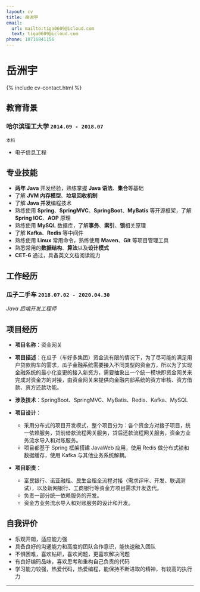 ```yaml
---
layout: cv
title: 岳洲宇
email:
  url: mailto:tiga0609@icloud.com
  text: tiga0609@icloud.com
phone: 18716841156
---
```


# **岳洲宇**

<!--
include contact information from the front matter
Supported arguments:
    - homepage: url, text
    - phone
    - email
-->

{% include cv-contact.html %}

## 教育背景

### **哈尔滨理工大学**  `2014.09 - 2018.07`

```
本科
```

- 电子信息工程

## 专业技能

- **两年 Java** 开发经验，熟练掌握 **Java 语法**、**集合**等基础
- 了解 **JVM 内存模型**、**垃圾回收机制**
- 了解 **Java 并发**编程技术
- 熟练使用 **Spring**、**SpringMVC**、**SpringBoot**、**MyBatis** 等开源框架，了解 **Spring IOC**、**AOP** 原理
- 熟练使用 **MySQL** 数据库，了解**事务**、**索引**、**锁**相关原理
- 了解 **Kafka**、**Redis** 等中间件
- 熟练使用 **Linux** 常用命令，熟练使用 **Maven**、**Git** 等项目管理工具
- 熟悉常用的**数据结构**、**算法**以及**设计模式**
- **CET-6** 通过，具备英文文档阅读能力

## 工作经历

### **瓜子二手车** `2018.07.02 - 2020.04.30`

_Java 后端开发工程师_<br>

## 项目经历

- **项目名称**：资金网关
- **项目描述**：在瓜子（车好多集团）资金流有限的情况下，为了尽可能的满足用户贷款购车的需求，瓜子金融系统需要接入不同类型的资金方，所以为了实现金融系统的最小化变更的接入新资方，需要抽象出一个统一模块即资金网关来完成对资金方的对接，由资金网关来提供向金融内部系统的资方审核、资方借款、资方还款功能。
- **涉及技术**：SpringBoot、SpringMVC、MyBatis、Redis、Kafka、MySQL
- **项目设计**：
  - 采用分布式的项目开发模式，整个项目分为：各个资金方对接子项目，统一依赖服务，贷前借款流程网关服务，贷后还款流程网关服务，资金方业务流水导入和对账服务。
  - 项目都基于 Spring 框架搭建 JavaWeb 应用，使用 Redis 做分布式锁和数据缓存，使用 Kafka 与其他业务系统解耦。

- **项目职责**：
  - 富民银行、诺亚融租、民生金租全流程对接（需求评审、开发、联调测试），以及新网银行、工商银行等资金方项目需求开发迭代。
  - 负责一部分统一依赖服务的开发。
  - 资金方业务流水导入和对账服务的设计和开发。

## 自我评价

- 乐观开朗，适应能力强<br>
- 具备良好的沟通能力和高度的团队合作意识，能快速融入团队<br>
- 不惧困难，喜欢钻研，喜欢问题，更喜欢解决问题<br>
- 有良好编码品味，喜欢思考和重构自己负责的代码<br>
- 学习能力较强，热爱代码，热爱编程，能保持不断进取的精神，有较高的执行力<br>

---


